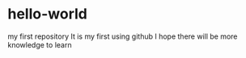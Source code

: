 # hello-world
my first repository
It is my first using github
I hope there will be more knowledge to learn
